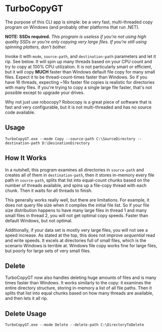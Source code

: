 ﻿TurboCopyGT
====

The purpose of this CLI app is simple: be a very fast, multi-threaded copy program on Windows 
(and probably other platforms that run .NET).

**NOTE: SSDs required.** *This program is useless if you're not using high quality SSDs or you're only copying very 
large files. If you're still using spinning platters, don't bother.*

Invoke it with `mode`, `source-path`, and `destination-path` parameters and let it rip. See below.
It will spin up many threads based on your CPU count and try to copy at 100% CPU utilization. 
It is not particularly smart or efficient, but it will copy **MUCH** faster than Windows default file copy for many small files. 
Expect it to be thread-count-times faster than Windows. So if you have 16 threads, expecting ~16x faster
file copies is realistic for directories with many files. 
If you're trying to copy a single large file faster, that's not possible except to upgrade your drives.

Why not just use robocopy? Robocopy is a great piece of software that is fast and very configurable, 
but it is not multi-threaded and has no source code available.

Usage
-----

`TurboCopyGT.exe --mode Copy --source-path C:\SourceDirectory --destination-path D:\DesinationDirectory`

How It Works
-----

In a nutshell, this program examines all directories in `source-path` and creates all of them in `destination-path`,
then it stores in-memory every file path in `source-path`, splits that list into equal-count chunks based on 
the number of threads available, and spins up a file-copy thread with each chunk. Then it waits for all threads to finish. 

This generally works really well, but there are limitations. For example, it does not query file size when it compiles 
the initial file list. So if your file size distribution happens to have many large files in thread 1 and many small files 
in thread 2, you will not get optimal copy speeds. Faster than default Windows, but not optimal.

Additionally, if your data set is mostly very large files, you will not see a speed increase. As stated at the top, 
this does not improve *sequential* read and write speeds. It excels at directories full of small files, which is the 
scenario Windows is terrible at. Windows file copy works fine for large files, but poorly for large sets of very small files.

Delete
-----

TurboCopyGT now also handles deleting huge amounts of files and is many times faster than Windows. It works similarly to the copy: it examines the entire directory structure, storing in-memory a list of all file paths. Then it splits that list into equal chunks based on how many threads are available, and then lets it all rip.

Delete Usage
-----

`TurboCopyGT.exe --mode Delete --delete-path C:\DirectoryToDelete`
